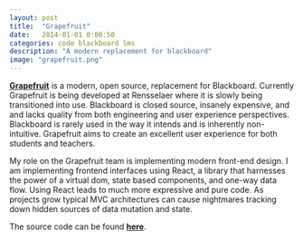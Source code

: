 ```yaml
---
layout: post
title:  "Grapefruit"
date:   2014-01-01 0:00:50
categories: code blackboard lms
description: "A modern replacement for blackboard"
image: "grapefruit.png"
---
```


[**Grapefruit**][gf] is a modern, open source, replacement for Blackboard. Currently Grapefruit is being developed at Rensselaer where it is slowly being transitioned into use. Blackboard is closed source, insanely expensive, and and lacks quality from both engineering and user experience perspectives. Blackboard is rarely used in the way it intends and is inherently non-intuitive. Grapefruit aims to create an excellent user experience for both students and teachers.

My role on the Grapefruit team is implementing modern front-end design. I am implementing frontend interfaces using React, a library that harnesses the power of a virtual dom, state based components, and one-way data flow. Using React leads to much more expressive and pure code. As projects grow typical MVC architectures can cause nightmares tracking down hidden sources of data mutation and state.

The source code can be found [**here**][gf].

[gf]: https://github.com/grahamcracker/Grapefruit
